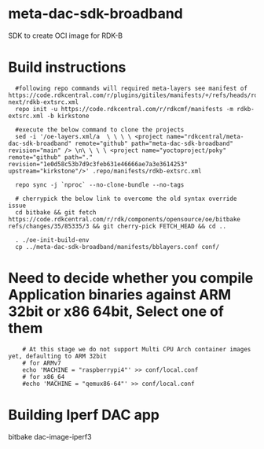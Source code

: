 # meta-dac-sdk-broadband
SDK to create OCI image for RDK-B

  # Build instructions
      #following repo commands will required meta-layers see manifest of https://code.rdkcentral.com/r/plugins/gitiles/manifests/+/refs/heads/rdk-next/rdkb-extsrc.xml
      repo init -u https://code.rdkcentral.com/r/rdkcmf/manifests -m rdkb-extsrc.xml -b kirkstone

      #execute the below command to clone the projects
      sed -i '/oe-layers.xml/a  \ \ \ \ <project name="rdkcentral/meta-dac-sdk-broadband" remote="github" path="meta-dac-sdk-broadband" revision="main" /> \n\ \ \ \ <project name="yoctoproject/poky" remote="github" path="." revision="1e0d58c53b7d9c3feb631e46666ae7a3e3614253" upstream="kirkstone"/>' .repo/manifests/rdkb-extsrc.xml

      repo sync -j `nproc` --no-clone-bundle --no-tags

      # cherrypick the below link to overcome the old syntax override issue
      cd bitbake && git fetch https://code.rdkcentral.com/r/rdk/components/opensource/oe/bitbake refs/changes/35/85335/3 && git cherry-pick FETCH_HEAD && cd ..

      . ./oe-init-build-env
      cp ../meta-dac-sdk-broadband/manifests/bblayers.conf conf/

# Need to decide whether you compile Application binaries against ARM 32bit or x86 64bit, Select one of them
        # At this stage we do not support Multi CPU Arch container images yet, defaulting to ARM 32bit
        # for ARMv7
        echo 'MACHINE = "raspberrypi4"' >> conf/local.conf
        # for x86_64
        #echo 'MACHINE = "qemux86-64"' >> conf/local.conf


# Building Iperf DAC app
   bitbake dac-image-iperf3
